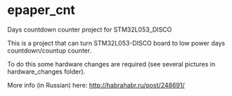 # epaper_cnt
Days countdown counter project for STM32L053_DISCO

This is a project that can turn STM32L053-DISCO board to low power days countdown/countup counter.

To do this some hardware changes are required (see several pictures in hardware_changes folder).

More info (in Russian) here:
http://habrahabr.ru/post/248691/